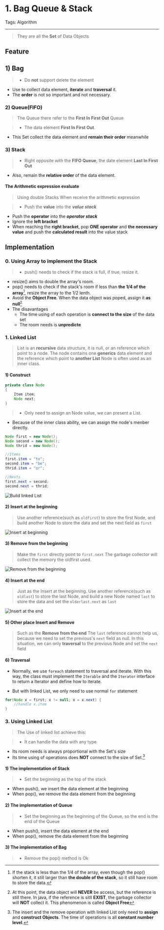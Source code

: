 ﻿# 1. Bag Queue & Stack

Tags: Algorithm


---

> They are all the **Set** of Data Objects

## Feature

## 1) Bag
> - Do **not** support delete the element
- Use to collect data element, **iterate** and **traversal** it.
- The **order** is not so important and not necessary.

### 2) Queue(FIFO)
> The Queue there refer to the **First In First Out** Queue

> - The data element **First In First Out**.
- This Set collect the data element and **remain their order** meanwhile

### 3) Stack
> - Right opposite with the **FIFO Queue**, the date element **Last In First Out**
- Also, remain the **relative order** of the data element.

#### The Arithmetic expression evaluate
> Using double Stacks
When receive the arithmetic expression

> - Push the **value** into the ***value stack***
- Push the **operator** into the ***operator stack***
- Ignore the **left bracket**
- When reaching the **right bracket**, pop **ONE operator** and **the necessary value** and push the **calculated result** into the value stack

## Implementation 

### 0. Using Array to implement the Stack

> - push() needs to check if the stack is full, if true, resize it.
- resize() aims to double the array's room.
- pop() needs to check if the stack's room if less than **the 1/4 of the array**[^footnote], resize the array to the 1/2 lenth.
- Avoid the **Object Free**. When the data object was poped, assign it **as null**[^footnote2]
- The disavantages
    - The time using of each operation is **connect to the size** of the data set
    - The room needs is **unpredicte**

[^footnote]: If the stack is less than the 1/4 of the array, even though the pop() shorten it, it still larger than **the double of the stack**, so it still have room to store the data.

[^footnote2]: At this point, the data object will **NEVER** be access, but the reference is still there. In java, if the reference is sitll **EXIST**, the garbage collector will **NOT** collect it. This phenomenon is called **Object Free**


### 1. Linked List
> List is an **recursive** data structure, it is null, or an reference which point to a node.
The node contains one **generics** data element and the reference which point to **another List**
Node is often used as an inner class.

#### 1) Construct
```java
private class Node
{
    Item item;
    Node next;
}
```

> - Only need to assign an Node value, we can present a List.
- Because of the inner class ability, we can assign the node's menber directly.

```java
Node first = new Node();
Node second = new Node();
Node thrid = new Node();

//Items
first.item = "to";
second.item = "be";
thrid.item = "or";

//Nexts
first.next = second;
second.next = thrid;
```
![Build linked List](http://algs4.cs.princeton.edu/13stacks/images/linked-list.png)

#### 2) Insert at the beginning

> Use another reference(such as `oldfirst`) to store the first Node, and build another Node to store the data and set the next field as `first`

![Insert at beginning](http://algs4.cs.princeton.edu/13stacks/images/linked-list-insert-front.png)

#### 3) Remove from the beginning

> Make the `first` directly point to `first.next`
The garbage collector will collect the memory the oldfirst used.

![Remove from the beginning](http://algs4.cs.princeton.edu/13stacks/images/linked-list-remove-first.png)

#### 4) Insert at the end

> Just as the Insert at the beginning.
Use another reference(such as `oldlast`) to store the last Node, and build a new Node named `last` to store the data and set the `olderlast.next` as `last`

![Insert at the end](http://algs4.cs.princeton.edu/13stacks/images/linked-list-insert-end.png)

#### 5) Other place Insert and Remove

> Such as the **Remove from the end**
The `last` reference cannot help us, because we need to set the previous's `next` field as null.
In this situation, we can only **traversal** to the previous Node and set the `next` field

#### 6) Traversal
- Normally, we use `foreach` statement to traversal and iterate.
With this way, the class must implement the `Iterable` and the `Iterator` interface to return a Iterator and define how to iterate.

- But with linked List, we only need to use normal `for` statement
```java
for(Node x = first; x != null; x = x.next) {
    //handle x.item
}
```

### 3. Using Linked List

> The Use of linked list achieve this:

> - It can handle the data with any type
- Its room needs is always proportional with the Set's size
- Its time using of operations does **NOT** connect to the size of Set.[^footnote3]

[^footnote3]: The insert and the remove operation with linked List only need to **assign** and **construct Objects**. The time of operations is all **constant number level**.

#### 1) The implementation of Stack

> - Set the beginning as the top of the stack
- When push(), we insert the data element at the beginning
- When pop(), we remove the data element from the beginning

#### 2) The implementation of Queue

> - Set the beginning as the beginning of the Queue, so the end is the end of the Queue
- When push(), insert the data element at the end
- When pop(), remove the data element from the beginning

#### 3) The implementation of Bag

> - Remove the pop() method is Ok

